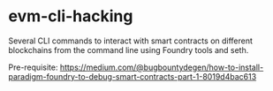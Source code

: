 # evm-cli-hacking

Several CLI commands to interact with smart contracts on different blockchains from the command line using Foundry tools and seth.

Pre-requisite: https://medium.com/@bugbountydegen/how-to-install-paradigm-foundry-to-debug-smart-contracts-part-1-8019d4bac613


